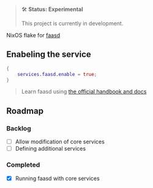 > 🛠 **Status: Experimental**
>
> This project is currently in development.

NixOS flake for [faasd](https://github.com/openfaas/faasd)

## Enabeling the service
```nix
{
    services.faasd.enable = true;
}
```

> Learn faasd using [the official handbook and docs](https://gumroad.com/l/serverless-for-everyone-else)

## Roadmap
### Backlog
- [ ] Allow modification of core services
- [ ] Defining additional services

### Completed
- [x] Running faasd with core services
